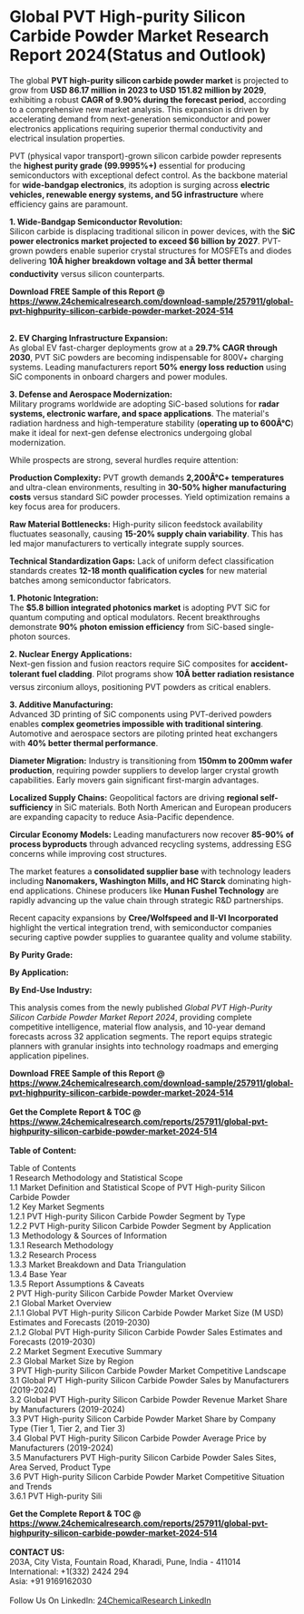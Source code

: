 <h1>Global PVT High-purity Silicon Carbide Powder Market Research Report 2024(Status and Outlook)</h1><p>The global <strong>PVT high-purity silicon carbide powder market</strong> is projected to grow from <strong>USD 86.17 million in 2023 to USD 151.82 million by 2029</strong>, exhibiting a robust <strong>CAGR of 9.90% during the forecast period</strong>, according to a comprehensive new market analysis. This expansion is driven by accelerating demand from next-generation semiconductor and power electronics applications requiring superior thermal conductivity and electrical insulation properties.</p><p>PVT (physical vapor transport)-grown silicon carbide powder represents the <strong>highest purity grade (99.9995%+)</strong> essential for producing semiconductors with exceptional defect control. As the backbone material for <strong>wide-bandgap electronics</strong>, its adoption is surging across <strong>electric vehicles, renewable energy systems, and 5G infrastructure</strong> where efficiency gains are paramount.</p><p><strong>1. Wide-Bandgap Semiconductor Revolution:</strong><br>
Silicon carbide is displacing traditional silicon in power devices, with the <strong>SiC power electronics market projected to exceed $6 billion by 2027</strong>. PVT-grown powders enable superior crystal structures for MOSFETs and diodes delivering <strong>10Ã higher breakdown voltage and 3Ã better thermal conductivity</strong> versus silicon counterparts.</p><div><b>Download FREE Sample of this Report @ 
            <a href="https://www.24chemicalresearch.com/download-sample/257911/global-pvt-highpurity-silicon-carbide-powder-market-2024-514">
            https://www.24chemicalresearch.com/download-sample/257911/global-pvt-highpurity-silicon-carbide-powder-market-2024-514</a></b></div><br><p><strong>2. EV Charging Infrastructure Expansion:</strong><br>
As global EV fast-charger deployments grow at a <strong>29.7% CAGR through 2030</strong>, PVT SiC powders are becoming indispensable for 800V+ charging systems. Leading manufacturers report <strong>50% energy loss reduction</strong> using SiC components in onboard chargers and power modules.</p><p><strong>3. Defense and Aerospace Modernization:</strong><br>
Military programs worldwide are adopting SiC-based solutions for <strong>radar systems, electronic warfare, and space applications</strong>. The material's radiation hardness and high-temperature stability (<strong>operating up to 600Â°C</strong>) make it ideal for next-gen defense electronics undergoing global modernization.</p><p>While prospects are strong, several hurdles require attention:</p><p><strong>Production Complexity:</strong> PVT growth demands <strong>2,200Â°C+ temperatures</strong> and ultra-clean environments, resulting in <strong>30-50% higher manufacturing costs</strong> versus standard SiC powder processes. Yield optimization remains a key focus area for producers.</p><p><strong>Raw Material Bottlenecks:</strong> High-purity silicon feedstock availability fluctuates seasonally, causing <strong>15-20% supply chain variability</strong>. This has led major manufacturers to vertically integrate supply sources.</p><p><strong>Technical Standardization Gaps:</strong> Lack of uniform defect classification standards creates <strong>12-18 month qualification cycles</strong> for new material batches among semiconductor fabricators.</p><p><strong>1. Photonic Integration:</strong><br>
The <strong>$5.8 billion integrated photonics market</strong> is adopting PVT SiC for quantum computing and optical modulators. Recent breakthroughs demonstrate <strong>90% photon emission efficiency</strong> from SiC-based single-photon sources.</p><p><strong>2. Nuclear Energy Applications:</strong><br>
Next-gen fission and fusion reactors require SiC composites for <strong>accident-tolerant fuel cladding</strong>. Pilot programs show <strong>10Ã better radiation resistance</strong> versus zirconium alloys, positioning PVT powders as critical enablers.</p><p><strong>3. Additive Manufacturing:</strong><br>
Advanced 3D printing of SiC components using PVT-derived powders enables <strong>complex geometries impossible with traditional sintering</strong>. Automotive and aerospace sectors are piloting printed heat exchangers with <strong>40% better thermal performance</strong>.</p><p><strong>Diameter Migration:</strong> Industry is transitioning from <strong>150mm to 200mm wafer production</strong>, requiring powder suppliers to develop larger crystal growth capabilities. Early movers gain significant first-margin advantages.</p><p><strong>Localized Supply Chains:</strong> Geopolitical factors are driving <strong>regional self-sufficiency</strong> in SiC materials. Both North American and European producers are expanding capacity to reduce Asia-Pacific dependence.</p><p><strong>Circular Economy Models:</strong> Leading manufacturers now recover <strong>85-90% of process byproducts</strong> through advanced recycling systems, addressing ESG concerns while improving cost structures.</p><p>The market features a <strong>consolidated supplier base</strong> with technology leaders including <strong>Nanomakers, Washington Mills, and HC Starck</strong> dominating high-end applications. Chinese producers like <strong>Hunan Fushel Technology</strong> are rapidly advancing up the value chain through strategic R&amp;D partnerships.</p><p>Recent capacity expansions by <strong>Cree/Wolfspeed and II-VI Incorporated</strong> highlight the vertical integration trend, with semiconductor companies securing captive powder supplies to guarantee quality and volume stability.</p><p><strong>By Purity Grade:</strong></p><p><strong>By Application:</strong></p><p><strong>By End-Use Industry:</strong></p><p>This analysis comes from the newly published <em>Global PVT High-Purity Silicon Carbide Powder Market Report 2024</em>, providing complete competitive intelligence, material flow analysis, and 10-year demand forecasts across 32 application segments. The report equips strategic planners with granular insights into technology roadmaps and emerging application pipelines.</p><div><b>Download FREE Sample of this Report @ 
            <a href="https://www.24chemicalresearch.com/download-sample/257911/global-pvt-highpurity-silicon-carbide-powder-market-2024-514">
            https://www.24chemicalresearch.com/download-sample/257911/global-pvt-highpurity-silicon-carbide-powder-market-2024-514</a></b></div><br><div><b>Get the Complete Report & TOC @ 
            <a href="https://www.24chemicalresearch.com/reports/257911/global-pvt-highpurity-silicon-carbide-powder-market-2024-514">
            https://www.24chemicalresearch.com/reports/257911/global-pvt-highpurity-silicon-carbide-powder-market-2024-514</a></b></div><br>
            <b>Table of Content:</b><p>Table of Contents<br />
1 Research Methodology and Statistical Scope<br />
1.1 Market Definition and Statistical Scope of PVT High-purity Silicon Carbide Powder<br />
1.2 Key Market Segments<br />
1.2.1 PVT High-purity Silicon Carbide Powder Segment by Type<br />
1.2.2 PVT High-purity Silicon Carbide Powder Segment by Application<br />
1.3 Methodology & Sources of Information<br />
1.3.1 Research Methodology<br />
1.3.2 Research Process<br />
1.3.3 Market Breakdown and Data Triangulation<br />
1.3.4 Base Year<br />
1.3.5 Report Assumptions & Caveats<br />
2 PVT High-purity Silicon Carbide Powder Market Overview<br />
2.1 Global Market Overview<br />
2.1.1 Global PVT High-purity Silicon Carbide Powder Market Size (M USD) Estimates and Forecasts (2019-2030)<br />
2.1.2 Global PVT High-purity Silicon Carbide Powder Sales Estimates and Forecasts (2019-2030)<br />
2.2 Market Segment Executive Summary<br />
2.3 Global Market Size by Region<br />
3 PVT High-purity Silicon Carbide Powder Market Competitive Landscape<br />
3.1 Global PVT High-purity Silicon Carbide Powder Sales by Manufacturers (2019-2024)<br />
3.2 Global PVT High-purity Silicon Carbide Powder Revenue Market Share by Manufacturers (2019-2024)<br />
3.3 PVT High-purity Silicon Carbide Powder Market Share by Company Type (Tier 1, Tier 2, and Tier 3)<br />
3.4 Global PVT High-purity Silicon Carbide Powder Average Price by Manufacturers (2019-2024)<br />
3.5 Manufacturers PVT High-purity Silicon Carbide Powder Sales Sites, Area Served, Product Type<br />
3.6 PVT High-purity Silicon Carbide Powder Market Competitive Situation and Trends<br />
3.6.1 PVT High-purity Sili</p><div><b>Get the Complete Report & TOC @ 
            <a href="https://www.24chemicalresearch.com/reports/257911/global-pvt-highpurity-silicon-carbide-powder-market-2024-514">
            https://www.24chemicalresearch.com/reports/257911/global-pvt-highpurity-silicon-carbide-powder-market-2024-514</a></b></div><br><b>CONTACT US:</b><br>
            203A, City Vista, Fountain Road, Kharadi, Pune, India - 411014<br>
            International: +1(332) 2424 294<br>
            Asia: +91 9169162030 <br><br>
            Follow Us On LinkedIn: <a href="https://www.linkedin.com/company/24chemicalresearch/">24ChemicalResearch LinkedIn</a>